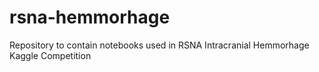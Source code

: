 # rsna-hemmorhage
Repository to contain notebooks used in RSNA Intracranial Hemmorhage Kaggle Competition
